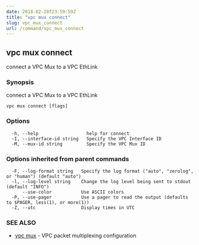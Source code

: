 ```yaml
---
date: 2018-02-28T23:59:59Z
title: "vpc mux connect"
slug: vpc_mux_connect
url: /command/vpc_mux_connect
---
```

## vpc mux connect

connect a VPC Mux to a VPC EthLink

### Synopsis


connect a VPC Mux to a VPC EthLink

```
vpc mux connect [flags]
```

### Options

```
  -h, --help                  help for connect
  -I, --interface-id string   Specify the VPC Interface ID
  -M, --mux-id string         Specify the VPC Mux ID
```

### Options inherited from parent commands

```
  -F, --log-format string   Specify the log format ("auto", "zerolog", or "human") (default "auto")
  -l, --log-level string    Change the log level being sent to stdout (default "INFO")
      --use-color           Use ASCII colors
  -P, --use-pager           Use a pager to read the output (defaults to $PAGER, less(1), or more(1))
  -Z, --utc                 Display times in UTC
```

### SEE ALSO
* [vpc mux](/command/vpc_mux)	 - VPC packet multiplexing configuration

